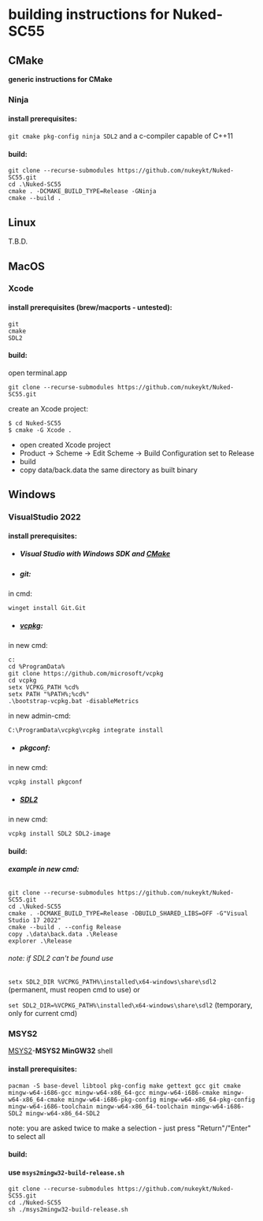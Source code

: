 # **building instructions for Nuked-SC55**

## CMake

**generic instructions for CMake**

### Ninja

#### **install prerequisites:**

`git cmake pkg-config ninja SDL2` and a c-compiler capable of C++11

#### **build:**

```
git clone --recurse-submodules https://github.com/nukeykt/Nuked-SC55.git
cd .\Nuked-SC55
cmake . -DCMAKE_BUILD_TYPE=Release -GNinja
cmake --build .
```

## Linux

T.B.D.

## MacOS

### Xcode


#### **install prerequisites (brew/macports - untested):**
```
git
cmake
SDL2
```
#### **build:**

open terminal.app

`git clone --recurse-submodules https://github.com/nukeykt/Nuked-SC55.git`

create an Xcode project:

```
$ cd Nuked-SC55
$ cmake -G Xcode .
```

- open created Xcode project
- Product -> Scheme -> Edit Scheme -> Build Configuration set to Release
- build
- copy data/back.data the same directory as built binary



## Windows

### VisualStudio 2022

#### **install prerequisites:**
- ##### Visual Studio with Windows SDK and [CMake](https://learn.microsoft.com/en-us/cpp/build/cmake-projects-in-visual-studio?view=msvc-170)
  
- ##### git:
in cmd:
```
winget install Git.Git
```

- ##### [vcpkg](https://github.com/microsoft/vcpkg):
in new cmd:
```
c:
cd %ProgramData%
git clone https://github.com/microsoft/vcpkg
cd vcpkg
setx VCPKG_PATH %cd%
setx PATH "%PATH%;%cd%"
.\bootstrap-vcpkg.bat -disableMetrics
```

in new admin-cmd:

`C:\ProgramData\vcpkg\vcpkg integrate install`

- ##### pkgconf:

in new cmd:
```
vcpkg install pkgconf
```

- ##### [SDL2](https://github.com/libsdl-org)

in new cmd:
```
vcpkg install SDL2 SDL2-image
```

#### **build:**

###### **example in new cmd:**

```
git clone --recurse-submodules https://github.com/nukeykt/Nuked-SC55.git
cd .\Nuked-SC55
cmake . -DCMAKE_BUILD_TYPE=Release -DBUILD_SHARED_LIBS=OFF -G"Visual Studio 17 2022"
cmake --build . --config Release
copy .\data\back.data .\Release
explorer .\Release
```
###### note: if SDL2 can't be found use

`setx SDL2_DIR %VCPKG_PATH%\installed\x64-windows\share\sdl2` (permanent, must reopen cmd to use) or

`set SDL2_DIR=%VCPKG_PATH%\installed\x64-windows\share\sdl2` (temporary, only for current cmd)



### MSYS2

[MSYS2](https://www.msys2.org/wiki/MSYS2-installation/)-**MSYS2 MinGW32** shell

#### **install prerequisites:**
```
pacman -S base-devel libtool pkg-config make gettext gcc git cmake mingw-w64-i686-gcc mingw-w64-x86_64-gcc mingw-w64-i686-cmake mingw-w64-x86_64-cmake mingw-w64-i686-pkg-config mingw-w64-x86_64-pkg-config mingw-w64-i686-toolchain mingw-w64-x86_64-toolchain mingw-w64-i686-SDL2 mingw-w64-x86_64-SDL2
```
note: you are asked twice to make a selection - just press "Return"/"Enter" to select all

#### **build:**

#### **use `msys2mingw32-build-release.sh`**

```
git clone --recurse-submodules https://github.com/nukeykt/Nuked-SC55.git
cd ./Nuked-SC55
sh ./msys2mingw32-build-release.sh
```
